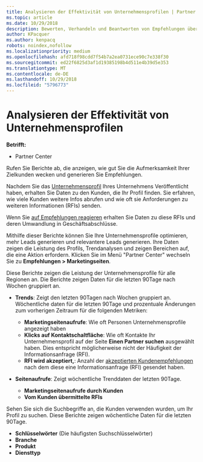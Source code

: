 ```yaml
---
title: Analysieren der Effektivität von Unternehmensprofilen | Partner Center
ms.topic: article
ms.date: 10/29/2018
description: Bewerten, Verhandeln und Beantworten von Empfehlungen über Partner Center.
author: KPacquer
ms.author: kenpacq
robots: noindex,nofollow
ms.localizationpriority: medium
ms.openlocfilehash: afd718f98cdd7f54b7a2ea0731ece90c7e338f30
ms.sourcegitcommit: ed22f6825d3af1d19385198b4d511e4b39d5e353
ms.translationtype: MT
ms.contentlocale: de-DE
ms.lasthandoff: 10/29/2018
ms.locfileid: "5796773"
---
```

# <a name="analyze-the-effectiveness-of-your-business-profile"></a>Analysieren der Effektivität von Unternehmensprofilen
<!-- 
https://go.microsoft.com/fwlink/?linkid=849120
-->

**Betrifft:**

-  Partner Center

Rufen Sie Berichte ab, die anzeigen, wie gut Sie die Aufmerksamkeit Ihrer Zielkunden wecken und generieren Sie Empfehlungen.

Nachdem Sie das [Unternehmensprofil](create-a-marketing-profile.md) Ihres Unternehmens Veröffentlicht haben, erhalten Sie Daten zu den Kunden, die Ihr Profil finden. Sie erfahren, wie viele Kunden weitere Infos abrufen und wie oft sie Anforderungen zu weiteren Informationen (RFIs) senden. 

Wenn Sie [auf Empfehlungen reagieren](responding-to-referrals.md) erhalten Sie Daten zu diese RFIs und deren Umwandlung in Geschäftsabschlüsse.

Mithilfe dieser Berichte können Sie Ihre Unternehmensprofile optimieren, mehr Leads generieren und relevantere Leads generieren. Ihre Daten zeigen die Leistung des Profils, Trendanalysen und zeigen Bereichen auf, die eine Aktion erfordern. Klicken Sie im Menü "Partner Center" wechseln Sie zu **Empfehlungen > Marketingseiten**.

Diese Berichte zeigen die Leistung der Unternehmensprofile für alle Regionen an. Die Berichte zeigen Daten für die letzten 90Tage nach Wochen gruppiert an.

*  **Trends**: Zeigt den letzten 90Tagen nach Wochen gruppiert an. Wöchentliche daten für die letzten 90Tage und prozentuale Änderungen zum vorherigen Zeitraum für die folgenden Metriken:

   * **Marketingseitenaufrufe**: Wie oft Personen Unternehmensprofile angezeigt haben
   * **Klicks auf Kontaktschaltfläche**: Wie oft Kontakte Ihr Unternehmensprofil auf der Seite **Einen Partner suchen** ausgewählt haben. Dies entspricht möglicherweise nicht der Häufigkeit der Informationsanfrage (RFI).
   * **RFI wird akzeptiert,**: Anzahl der [akzeptierten Kundenempfehlungen](responding-to-referrals.md) nach dem diese eine Informationsanfrage (RFI) gesendet haben.


*  **Seitenaufrufe**: Zeigt wöchentliche Trenddaten der letzten 90Tage.
   *  **Marketingseitenaufrufe durch Kunden**
   *  **Vom Kunden übermittelte RFIs**

Sehen Sie sich die Suchbegriffe an, die Kunden verwenden wurden, um Ihr Profil zu suchen. Diese Berichte zeigen wöchentliche Daten für die letzten 90Tage.

*  **Schlüsselwörter** (Die häufigsten Suchschlüsselwörter) 
*  **Branche**
*  **Produkt**
*  **Diensttyp**

